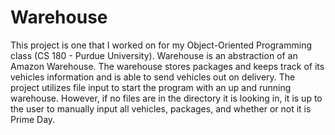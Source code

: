 # Warehouse
This project is one that I worked on for my Object-Oriented Programming class (CS 180 - Purdue University). Warehouse is an abstraction of an Amazon Warehouse. The warehouse stores packages and keeps track of its vehicles information and is able to send vehicles out on delivery. The project utilizes file input to start the program with an up and running warehouse. However, if no files are in the directory it is looking in, it is up to the user to manually input all vehicles, packages, and whether or not it is Prime Day.
